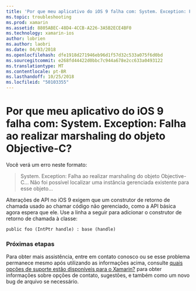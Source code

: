 ```yaml
---
title: 'Por que meu aplicativo do iOS 9 falha com: System. Exception: Falha ao realizar marshaling do objeto Objective-C?'
ms.topic: troubleshooting
ms.prod: xamarin
ms.assetid: 8805ABEC-48D4-4CCB-A226-3A5B2ECE4BF0
ms.technology: xamarin-ios
author: lobrien
ms.author: laobri
ms.date: 04/03/2018
ms.openlocfilehash: dfe1918d271946eb96d1f57d32c533a075f6d0bd
ms.sourcegitcommit: e268fd44422d0bbc7c944a678e2cc633a0493122
ms.translationtype: MT
ms.contentlocale: pt-BR
ms.lasthandoff: 10/25/2018
ms.locfileid: "50103355"
---
```

# <a name="why-does-my-ios-9-app-fail-with-systemexception-failed-to-marshal-the-objective-c-object"></a>Por que meu aplicativo do iOS 9 falha com: System. Exception: Falha ao realizar marshaling do objeto Objective-C?

Você verá um erro neste formato:

> System. Exception: Falha ao realizar marshaling do objeto Objective-C... Não foi possível localizar uma instância gerenciada existente para esse objeto...

Alterações de API no iOS 9 exigem que um construtor de retorno de chamada usado ao chamar código não gerenciado, como a API básica agora espera que ele. Use a linha a seguir para adicionar o construtor de retorno de chamada à classe: 

`public foo (IntPtr handle) : base (handle) ` 

### <a name="next-steps"></a>Próximas etapas

Para obter mais assistência, entre em contato conosco ou se esse problema permanece mesmo após utilizando as informações acima, consulte [quais opções de suporte estão disponíveis para o Xamarin?](~/cross-platform/troubleshooting/support-options.md) para obter informações sobre opções de contato, sugestões, e também como um novo bug de arquivo se necessário. 
